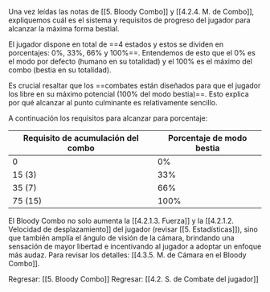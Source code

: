 
Una vez leídas las notas de [[5. Bloody Combo]] y [[4.2.4. M. de Combo]], expliquemos cuál es el sistema y requisitos de progreso del jugador para alcanzar la máxima forma bestial.

El jugador dispone en total de ==4 estados y estos se dividen en porcentajes: 0%, 33%, 66% y 100%==. Entendemos de esto que el 0% es el modo por defecto (humano en su totalidad) y el 100% es el máximo del combo (bestia en su totalidad).

Es crucial resaltar que los ==combates están diseñados para que el jugador los libre en su máximo potencial (100% del modo bestia)==. Esto explica por qué alcanzar al punto culminante es relativamente sencillo.

A continuación los requisitos para alcanzar para porcentaje:

| Requisito de acumulación del combo | Porcentaje de modo bestia |
| ---------------------------------- | ------------------------- |
| 0                                  | 0%                        |
| 15 (3)                             | 33%                       |
| 35 (7)                             | 66%                       |
| 75 (15)                            | 100%                      |

El Bloody Combo no solo aumenta la [[4.2.1.3. Fuerza]] y la [[4.2.1.2. Velocidad de desplazamiento]] del jugador (revisar [[5. Estadísticas]]), sino que también amplía el ángulo de visión de la cámara, brindando una sensación de mayor libertad e incentivando al jugador a adoptar un enfoque más audaz. Para revisar los detalles: [[4.3.5. M. de Cámara en el Bloody Combo]].


Regresar: [[5. Bloody Combo]]
Regresar: [[4.2. S. de Combate del jugador]]